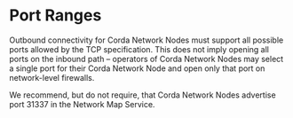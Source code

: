 # Port Ranges

Outbound connectivity for Corda Network Nodes must support all possible ports allowed by the TCP specification. This does not imply opening all ports on the inbound path – operators of Corda Network Nodes may select a single port for their Corda Network Node and open only that port on network-level firewalls.

We recommend, but do not require, that Corda Network Nodes advertise port 31337 in the Network Map Service.
